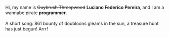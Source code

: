 Hi, my name is ~~Guybrush Threepwood~~ **Luciano Federico Pereira**, and I am a ~~wannabe pirate~~ **programmer**.<br><br>A short song: 861 bounty of doubloons gleams in the sun, a treasure hunt has just begun! Arrr!
